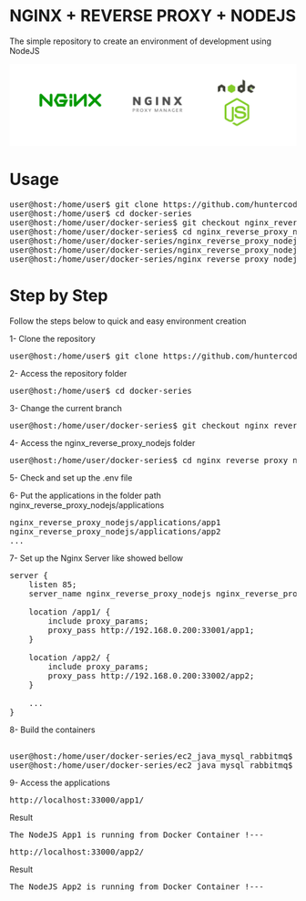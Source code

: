 # NGINX + REVERSE PROXY + NODEJS
The simple repository to create an environment of development using NodeJS

![banner.png](nginx_reverse_proxy_nodejs/media/banner.png)

# Usage

<pre>
user@host:/home/user$ git clone https://github.com/huntercodexs/docker-series.git .
user@host:/home/user$ cd docker-series
user@host:/home/user/docker-series$ git checkout nginx_reverse_proxy_nodejs
user@host:/home/user/docker-series$ cd nginx_reverse_proxy_nodejs
user@host:/home/user/docker-series/nginx_reverse_proxy_nodejs$ docker-compose up --build
user@host:/home/user/docker-series/nginx_reverse_proxy_nodejs$ [Ctrl+C]
user@host:/home/user/docker-series/nginx_reverse_proxy_nodejs$ docker-compose start
</pre>

# Step by Step

Follow the steps below to quick and easy environment creation

1- Clone the repository
<pre>
user@host:/home/user$ git clone https://github.com/huntercodexs/docker-series.git .
</pre>

2- Access the repository folder
<pre>
user@host:/home/user$ cd docker-series
</pre>

3- Change the current branch
<pre>
user@host:/home/user/docker-series$ git checkout nginx_reverse_proxy_nodejs
</pre>

4- Access the nginx_reverse_proxy_nodejs folder
<pre>
user@host:/home/user/docker-series$ cd nginx_reverse_proxy_nodejs
</pre>

5- Check and set up the .env file

6- Put the applications in the folder path nginx_reverse_proxy_nodejs/applications
<pre>
nginx_reverse_proxy_nodejs/applications/app1
nginx_reverse_proxy_nodejs/applications/app2
...
</pre>

7- Set up the Nginx Server like showed bellow
<pre>
server {
    listen 85;
    server_name nginx_reverse_proxy_nodejs nginx_reverse_proxy_nodejs.local;

    location /app1/ {
        include proxy_params;
        proxy_pass http://192.168.0.200:33001/app1;
    }

    location /app2/ {
        include proxy_params;
        proxy_pass http://192.168.0.200:33002/app2;
    }

    ...
}
</pre>

8- Build the containers
<pre>    
user@host:/home/user/docker-series/ec2_java_mysql_rabbitmq$ docker network create open_network
user@host:/home/user/docker-series/ec2_java_mysql_rabbitmq$ docker-compose up --build
</pre>

9- Access the applications
<pre>
http://localhost:33000/app1/
</pre>

Result
<pre>
The NodeJS App1 is running from Docker Container !---
</pre>

<pre>
http://localhost:33000/app2/
</pre>

Result
<pre>
The NodeJS App2 is running from Docker Container !---
</pre>

